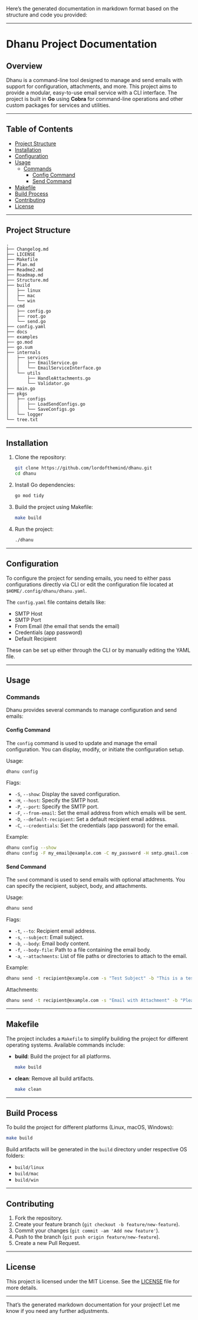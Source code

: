 Here’s the generated documentation in markdown format based on the structure and code you provided:

---

# Dhanu Project Documentation

## Overview

Dhanu is a command-line tool designed to manage and send emails with support for configuration, attachments, and more. This project aims to provide a modular, easy-to-use email service with a CLI interface. The project is built in **Go** using **Cobra** for command-line operations and other custom packages for services and utilities.

---

## Table of Contents

- [Project Structure](#project-structure)
- [Installation](#installation)
- [Configuration](#configuration)
- [Usage](#usage)
  - [Commands](#commands)
    - [Config Command](#config-command)
    - [Send Command](#send-command)
- [Makefile](#makefile)
- [Build Process](#build-process)
- [Contributing](#contributing)
- [License](#license)

---

## Project Structure

```
.
├── Changelog.md
├── LICENSE
├── Makefile
├── Plan.md
├── Readme2.md
├── Roadmap.md
├── Structure.md
├── build
│   ├── linux
│   ├── mac
│   └── win
├── cmd
│   ├── config.go
│   ├── root.go
│   └── send.go
├── config.yaml
├── docs
├── examples
├── go.mod
├── go.sum
├── internals
│   ├── services
│   │   ├── EmailService.go
│   │   └── EmailServiceInterface.go
│   └── utils
│       ├── HandleAttachments.go
│       └── Validator.go
├── main.go
├── pkgs
│   ├── configs
│   │   ├── LoadSendConfigs.go
│   │   └── SaveConfigs.go
│   └── logger
└── tree.txt
```

---

## Installation

1. Clone the repository:
    ```bash
    git clone https://github.com/lordofthemind/dhanu.git
    cd dhanu
    ```

2. Install Go dependencies:
    ```bash
    go mod tidy
    ```

3. Build the project using Makefile:
    ```bash
    make build
    ```

4. Run the project:
    ```bash
    ./dhanu
    ```

---

## Configuration

To configure the project for sending emails, you need to either pass configurations directly via CLI or edit the configuration file located at `$HOME/.config/dhanu/dhanu.yaml`.

The `config.yaml` file contains details like:
- SMTP Host
- SMTP Port
- From Email (the email that sends the email)
- Credentials (app password)
- Default Recipient

These can be set up either through the CLI or by manually editing the YAML file.

---

## Usage

### Commands

Dhanu provides several commands to manage configuration and send emails:

#### Config Command

The `config` command is used to update and manage the email configuration. You can display, modify, or initiate the configuration setup.

Usage:
```bash
dhanu config
```

Flags:
- `-S`, `--show`: Display the saved configuration.
- `-H`, `--host`: Specify the SMTP host.
- `-P`, `--port`: Specify the SMTP port.
- `-F`, `--from-email`: Set the email address from which emails will be sent.
- `-D`, `--default-recipient`: Set a default recipient email address.
- `-C`, `--credentials`: Set the credentials (app password) for the email.

Example:
```bash
dhanu config --show
dhanu config -F my_email@example.com -C my_password -H smtp.gmail.com -P 465 -D default_recipient@example.com
```

#### Send Command

The `send` command is used to send emails with optional attachments. You can specify the recipient, subject, body, and attachments.

Usage:
```bash
dhanu send
```

Flags:
- `-t`, `--to`: Recipient email address.
- `-s`, `--subject`: Email subject.
- `-b`, `--body`: Email body content.
- `-f`, `--body-file`: Path to a file containing the email body.
- `-a`, `--attachments`: List of file paths or directories to attach to the email.

Example:
```bash
dhanu send -t recipient@example.com -s "Test Subject" -b "This is a test email."
```

Attachments:
```bash
dhanu send -t recipient@example.com -s "Email with Attachment" -b "Please find the attachment." -a /path/to/file.pdf
```

---

## Makefile

The project includes a `Makefile` to simplify building the project for different operating systems. Available commands include:

- **build**: Build the project for all platforms.
  ```bash
  make build
  ```

- **clean**: Remove all build artifacts.
  ```bash
  make clean
  ```

---

## Build Process

To build the project for different platforms (Linux, macOS, Windows):

```bash
make build
```

Build artifacts will be generated in the `build` directory under respective OS folders:
- `build/linux`
- `build/mac`
- `build/win`

---

## Contributing

1. Fork the repository.
2. Create your feature branch (`git checkout -b feature/new-feature`).
3. Commit your changes (`git commit -am 'Add new feature'`).
4. Push to the branch (`git push origin feature/new-feature`).
5. Create a new Pull Request.

---

## License

This project is licensed under the MIT License. See the [LICENSE](./LICENSE) file for more details.

--- 

That’s the generated markdown documentation for your project! Let me know if you need any further adjustments.